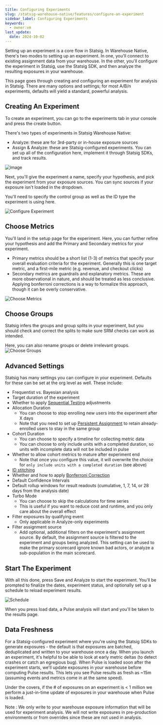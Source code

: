 ```yaml
---
title: Configuring Experiments
slug: /statsig-warehouse-native/features/configure-an-experiment
sidebar_label: Configuring Experiments
keywords:
  - owner:vm
last_update:
  date: 2024-10-02
---
```


Setting up an experiment is a core flow in Statsig. In Warehouse Native, there's two modes to setting up an experiment. In one, you'll connect to existing assignment data from your warehouse. In the other, you'll configure the experiment in Statsig, use the Statsig SDK, and then analyze the resulting exposures in your warehouse.

This page goes through creating and configuring an experiment for analysis in Statsig. There are many options and settings; for most A/B/n experiments, defaults will yield a standard, powerful analysis.

## Creating An Experiment

To create an experiment, you can go to the experiments tab in your console and press the create button.

There's two types of experiments in Statsig Warehouse Native:

- Analyze: these are for 3rd-party or in-house exposure sources
- Assign & Analyze: these are Statsig-configured experiments. You can set up all of the configuration here, implement it through Statsig SDKs, and track results.

![image](https://github.com/statsig-io/docs/assets/31516123/30954be6-7c2e-48f4-8072-f196349adbc3)

Next, you'll give the experiment a name, specify your hypothesis, and pick the experiment from your exposure sources. You can sync sources
if your exposure isn't loaded in the dropdown.

You'll need to specify the control group as well as the ID type the experiment is using here.

![Configure Experiment](https://github.com/user-attachments/assets/7984bdd3-e2bf-4322-8230-18e3222077e9)

## Choose Metrics

You'll land in the setup page for the experiment. Here, you can further refine your hypothesis and add the Primary and Secondary metrics for your experiment.

- Primary metrics should be a short list (1-3) of metrics that specify your overall evaluation criteria for the experiment. Generally this is one target metric, and a first-mile metric (e.g. revenue, and checkout clicks)
- Secondary metrics are guardrails and explanatory metrics. These are more observational in nature, and should be treated as less conclusive. Applying bonferroni corrections is a way to formalize this approach, though it can be overly conservative.

![Choose Metrics](https://user-images.githubusercontent.com/102695539/264101219-396f00f6-fbdc-4944-94c0-62354eaa2980.png)

## Choose Groups

Statsig infers the groups and group splits in your experiment, but you should check and correct the splits to make sure SRM checks can work as intended.

Here, you can also rename groups or delete irrelevant groups.
![Choose Groups](https://github.com/user-attachments/assets/33de7e4f-a0f8-4fcd-bde0-850a57055b71)

## Advanced Settings

Statsig has many settings you can configure in your experiment. Defaults for these can be set at the org level as well. These include:

- Frequentist vs. Bayesian analysis
- Target duration of the experiment
- Whether to apply [Sequential Testing](/experiments-plus/sequential-testing) adjustments
- Allocation Duration
  - You can choose to stop enrolling new users into the experiment after X days
  - Note that you need to set up [Persistent Assignment](/client/concepts/persistent_assignment) to retain already-enrolled users to stay in the same group
- Cohort Duration
  - You can choose to specify a timeline for collecting metric data
  - You can choose to only include units with a completed duration, so units with incomplete data will not be included in pulse
- Whether to allow cohort metrics to mature after experiment end
  - Note that once you configure this value, it will overwrite the choice for `only include units with a completed duration` (see above)
- [ID stitching](/statsig-warehouse-native/features/id-resolution)
- Whether and how to apply [Bonferroni Correction](/stats-engine/methodologies/bonferroni-correction)
- Default Confidence Intervals
- Default rollup windows for result readouts (cumulative, 1, 7, 14, or 28 days from the analysis date)
- Turbo Mode
  - You can choose to skip the calculations for time series
  - This is useful if you want to reduce cost and runtime, and you only care about the overall effect
- Filter exposures by qualifying event
  - Only applicable in Analyze-only experiments
- Filter assignment source
  - Add optional, additional filters on the experiment's assignment source. By default, the assignment source is filtered to the experiment and groups being analyzed. This setting can be used to make the primary scorecard ignore known bad actors, or analyze a sub-population in the main scorecard.

## Start The Experiment

With all this done, press Save and Analyze to start the experiment. You'll be prompted to finalize the dates, experiment status, and optionally set up a schedule to reload experiment results.

![Schedule](https://user-images.githubusercontent.com/102695539/264101192-1626481b-3c45-4622-b7c8-1e9638436a8d.png)

When you press load data, a Pulse analysis will start and you'll be taken to the results page.

## Data Freshness

For a Statsig-configured experiment where you're using the Statsig SDKs to generate exposures - the default is that exposures are batched, deduplicated and written to your warehouse once a day. When you launch an experiment, it's helpful to be able to look at early metric deltas (to detect crashes or catch an egregious bug). When Pulse is loaded soon after the experiment starts, we'll update exposures in your warehouse before computing Pulse results. This lets you see Pulse results as fresh as ~15m (assuming events and metrics come in at the same speed).

Under the covers, if the # of exposures on an experiment is < 1 million we perform a just-in-time update of exposures in your warehouse when Pulse is loaded.

Note : We only write to your warehouse exposure information that will be used for experiment analysis. We will not write exposures in pre-production environments or from overrides since these are not used in analysis.
